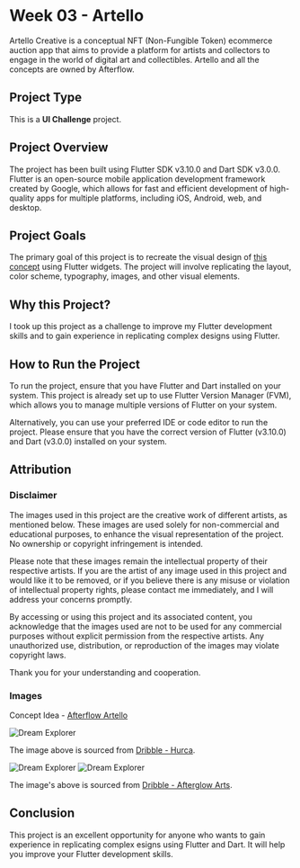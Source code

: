 # Week 03 - Artello

Artello Creative is a conceptual NFT (Non-Fungible Token) ecommerce auction app that aims to provide a platform for artists and collectors to engage in the world of digital art and collectibles. Artello and all the concepts are owned by Afterflow.

## Project Type

This is a **UI Challenge** project.

## Project Overview

The project has been built using Flutter SDK v3.10.0 and Dart SDK v3.0.0. Flutter is an open-source mobile application development framework created by Google, which allows for fast and efficient development of high-quality apps for multiple platforms, including iOS, Android, web, and desktop.

## Project Goals

The primary goal of this project is to recreate the visual design of [this concept](https://dribbble.com/shots/18206861-Artello-Creative-NFT-Ecommerce-Auction-App "Dribble Artello Creative NFT Ecommerce Auction App") using Flutter widgets. The project will involve replicating the layout, color scheme, typography, images, and other visual elements.

## Why this Project?

I took up this project as a challenge to improve my Flutter development skills and to gain experience in replicating complex designs using Flutter.

## How to Run the Project

To run the project, ensure that you have Flutter and Dart installed on your system. This project is already set up to use Flutter Version Manager (FVM), which allows you to manage multiple versions of Flutter on your system.

Alternatively, you can use your preferred IDE or code editor to run the project. Please ensure that you have the correct version of Flutter (v3.10.0) and Dart (v3.0.0) installed on your system.

## Attribution

### Disclaimer

The images used in this project are the creative work of different artists, as mentioned below. These images are used solely for non-commercial and educational purposes, to enhance the visual representation of the project. No ownership or copyright infringement is intended.

Please note that these images remain the intellectual property of their respective artists. If you are the artist of any image used in this project and would like it to be removed, or if you believe there is any misuse or violation of intellectual property rights, please contact me immediately, and I will address your concerns promptly.

By accessing or using this project and its associated content, you acknowledge that the images used are not to be used for any commercial purposes without explicit permission from the respective artists. Any unauthorized use, distribution, or reproduction of the images may violate copyright laws.

Thank you for your understanding and cooperation.

### Images

Concept Idea - [Afterflow Artello](https://dribbble.com/shots/18206861-Artello-Creative-NFT-Ecommerce-Auction-App)

![Dream Explorer](https://cdn.dribbble.com/userupload/3259871/file/original-09f543857671057e7c57529cfd739dc6.jpg?compress=1&resize=512x384 "Dream Explorer")

The image above is sourced from [Dribble - Hurca](https://dribbble.com/shots/19058092-Dream-Explorer).

![Dream Explorer](https://cdn.dribbble.com/users/10319132/screenshots/18534772/media/32d316be4e3d3a26328563666875d055.png?compress=1&resize=375x550&vertical=top "Dream Explorer") ![Dream Explorer](https://cdn.dribbble.com/users/10319132/screenshots/18524388/media/f7b592223dbfabe59e5a3b669130c697.png?compress=1&resize=375x550 "Dream Explorer")

The image's above is sourced from [Dribble - Afterglow Arts](https://dribbble.com/afterglow_arts).

## Conclusion

This project is an excellent opportunity for anyone who wants to gain experience in replicating complex esigns using Flutter and Dart. It will help you improve your Flutter development skills.
